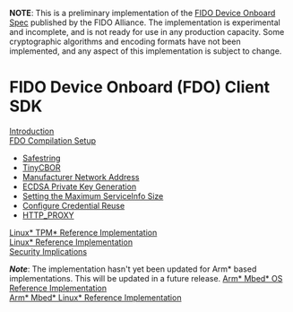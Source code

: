 **NOTE**: This is a preliminary implementation of the [FIDO Device Onboard Spec](https://fidoalliance.org/specs/FDO/fido-device-onboard-v1.0-ps-20210323/) published by the FIDO Alliance. The implementation is experimental and incomplete, and is not ready for use in any production capacity. Some cryptographic algorithms and encoding formats have not been implemented, and any aspect of this implementation is subject to change.

# FIDO Device Onboard (FDO) Client SDK

[ Introduction ](docs/introduction.md) <br>
[  FDO Compilation Setup ](docs/setup.md)
- [ Safestring ](docs/setup.md#safestring) <br>
- [ TinyCBOR ](docs/setup.md#tinycbor) <br>
- [ Manufacturer Network Address ](docs/setup.md#manuf_addr)
- [ ECDSA Private Key Generation ](docs/setup.md#ecdsa_priv)
- [ Setting the Maximum ServiceInfo Size](docs/setup.md#serviceinfo_mtu)
- [ Configure Credential Reuse](docs/setup.md#cred_reuse)
- [ HTTP_PROXY ](docs/setup.md#http_proxy)

[ Linux* TPM* Reference Implementation ](docs/tpm.md) <br>
[ Linux* Reference Implementation ](docs/linux.md) <br>
[Security Implications](docs/security_implications.md)

***Note***: The implementation hasn't yet been updated for Arm* based implementations. This will be updated in a future release.
[ Arm* Mbed* OS Reference Implementation ](docs/mbedos.md) <br>
[ Arm* Mbed* Linux* Reference Implementation ](docs/mbed_linux.md) <br>
